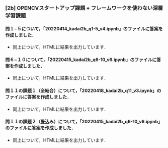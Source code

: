 ### [2b] OPENCVスタートアップ課題 + フレームワークを使わない深層学習課題
#### 問１−５について，「20220414_kadai2b_q1-5_v4.ipynb」のファイルに答案を作成しました．
- 同上について，HTMLに結果を出力しています．

#### 問６−１０について，「20220415_kadai2b_q6-10_v6.ipynb」のファイルに答案を作成しました．
- 同上について，HTMLに結果を出力しています．

#### 問１１の課題１（全結合）について，「20220418_kadai2b_q11_v3.ipynb」のファイルに答案を作成しました．
- 同上について，HTMLに結果を出力しています．

#### 問１１の課題２（畳込み）について，「20220415_kadai2b_q6-10_v6.ipynb」のファイルに答案を作成しました．
- 同上について，HTMLに結果を出力しています．
